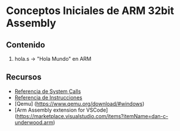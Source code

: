 # Conceptos Iniciales de ARM 32bit Assembly

## Contenido 
1. hola.s -> "Hola Mundo" en ARM

## Recursos 
- [Referencia de System Calls](https://chromium.googlesource.com/chromiumos/docs/+/HEAD/constants/syscalls.md)
- [Referencia de Instrucciones](https://developer.arm.com/documentation/dui0068/b/ARM-Instruction-Reference)
- [Qemu] (https://www.qemu.org/download/#windows)
- [Arm Assembly extension for VSCode] (https://marketplace.visualstudio.com/items?itemName=dan-c-underwood.arm)